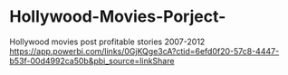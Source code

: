 # Hollywood-Movies-Porject-
Hollywood movies post profitable stories 2007-2012
https://app.powerbi.com/links/0GjKQge3cA?ctid=6efd0f20-57c8-4447-b53f-00d4992ca50b&pbi_source=linkShare
